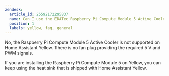 ```yaml
---
zendesk:
  article_id: 25592172295837
  name: Can I use the EDATec Raspberry Pi Compute Module 5 Active Cooler on Home Assistant Yellow?
  position: 1
  labels: yellow, faq, general
---
```


No, the Raspberry Pi Compute Module 5 Active Cooler is not supported on Home Assistant Yellow. There is no fan plug providing the required 5&nbsp;V and PWM signals.

If you are installing the Raspberry Pi Compute Module 5 on Yellow, you can keep using the heat sink that is shipped with Home Assistant Yellow.

